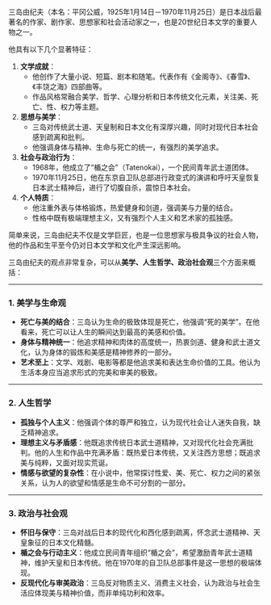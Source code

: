 三岛由纪夫（本名：平冈公威，1925年1月14日－1970年11月25日）是日本战后最著名的作家、剧作家、思想家和社会活动家之一，也是20世纪日本文学的重要人物之一。

他具有以下几个显著特征：

1. **文学成就**：
   - 他创作了大量小说、短篇、剧本和随笔。代表作有《金阁寺》、《春雪》、《丰饶之海》四部曲等。
   - 作品风格常融合美学、哲学、心理分析和日本传统文化元素，关注美、死亡、性、权力等主题。
2. **思想与美学**：
   - 三岛对传统武士道、天皇制和日本文化有深厚兴趣，同时对现代日本社会感到疏离和批判。
   - 他强调身体与精神、生命与死亡的统一，有强烈的美学追求。
3. **社会与政治行为**：
   - 1968年，他成立了“楯之会”（Tatenokai），一个民间青年武士道团体。
   - 1970年11月25日，他在东京自卫队总部进行政变式的演讲和呼吁天皇恢复日本武士精神后，进行了切腹自杀，震惊日本社会。
4. **个人特质**：
   - 他注重外表与体格锻炼，热爱健身和剑道，强调美与力量的结合。
   - 性格中既有极端理想主义，又有强烈个人主义和艺术家的孤独感。

简单来说，三岛由纪夫不仅是文学巨匠，也是一位思想家与极具争议的社会人物，他的作品和生平至今仍对日本文学和文化产生深远影响。



三岛由纪夫的观点非常复杂，可以从**美学、人生哲学、政治社会观**三个方面来概括：

------

### 1. **美学与生命观**

- **死亡与美的结合**：三岛认为生命的极致体现是死亡，他强调“死的美学”。在他看来，死亡可以让人生的瞬间达到最高的美感和价值。
- **身体与精神统一**：他追求精神和肉体的高度统一，热衷剑道、健身和武士道文化，认为身体的锻炼和美感是精神修养的一部分。
- **艺术至上**：文学、戏剧、电影等都是他追求美和表达生命价值的工具。他认为生活本身应当追求形式的完美和审美的极致。

------

### 2. **人生哲学**

- **孤独与个人主义**：他强调个体的尊严和独立，认为现代社会让人迷失自我，缺乏精神追求。
- **理想主义与矛盾感**：他既追求传统日本武士道精神，又对现代化社会充满批判。他的人生和作品中充满矛盾：既热爱日本传统，又关注西方思想；既追求美与纯粹，又面对现实荒诞。
- **情感与欲望的复杂性**：在小说中，他常探讨性爱、美、死亡、权力之间的紧张关系，认为人的欲望和情感是生命不可分割的一部分。

------

### 3. **政治与社会观**

- **怀旧与保守**：三岛对战后日本的现代化和西化感到疏离，怀念武士道精神、天皇象征的日本文化精髓。
- **楯之会与行动主义**：他成立民间青年组织“楯之会”，希望激励青年武士道精神，维护天皇和日本传统。他在1970年的自卫队总部事件是这一思想的极端体现。
- **反现代化与审美政治**：三岛反对物质主义、消费主义社会，认为政治与社会生活应体现美与精神价值，而非单纯功利和效率。